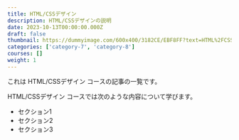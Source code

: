 ```yaml
---
title: HTML/CSSデザイン
description: HTML/CSSデザインの説明
date: 2023-10-13T00:00:00.000Z
draft: false
thumbnail: https://dummyimage.com/600x400/3182CE/EBF8FF?text=HTML%2FCSS%E3%83%87%E3%82%B6%E3%82%A4%E3%83%B3
categories: ['category-7', 'category-8']
courses: []
weight: 1
---
```


これは HTML/CSSデザイン コースの記事の一覧です。

  HTML/CSSデザイン コースでは次のような内容について学びます。

  - セクション1
  - セクション2
  - セクション3